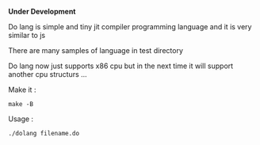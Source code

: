 **Under Development**


Do lang is simple and tiny jit compiler programming language and it is very similar to js

There are many samples of language in test directory

Do lang now just supports x86 cpu but in the next time it will support another cpu structurs ...


Make it :

`make -B`

Usage :

`./dolang filename.do `
